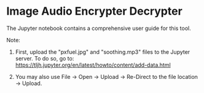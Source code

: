 # Image Audio Encrypter Decrypter

The Jupyter notebook contains a comprehensive user guide for this tool.

Note:

1. First, upload the "pxfuel.jpg" and "soothing.mp3" files to the Jupyter server. To do so, go to: https://tljh.jupyter.org/en/latest/howto/content/add-data.html

2. You may also use File -> Open -> Upload -> Re-Direct to the file location -> Upload.
